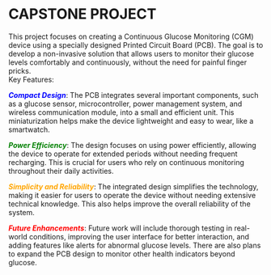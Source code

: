 # CAPSTONE PROJECT
This project focuses on creating a Continuous Glucose Monitoring (CGM) device using a specially designed Printed Circuit Board (PCB). The goal is to develop a non-invasive solution that allows users to monitor their glucose levels comfortably and continuously, without the need for painful finger pricks.<br>
Key Features:<br>

<span style="color:blue;">***Compact Design***</span>: The PCB integrates several important components, such as a glucose sensor, microcontroller, power management system, and wireless communication module, into a small and efficient unit. This miniaturization helps make the device lightweight and easy to wear, like a smartwatch.

<span style="color:green;">***Power Efficiency***</span>: The design focuses on using power efficiently, allowing the device to operate for extended periods without needing frequent recharging. This is crucial for users who rely on continuous monitoring throughout their daily activities.

<span style="color:orange;">***Simplicity and Reliability***</span>: The integrated design simplifies the technology, making it easier for users to operate the device without needing extensive technical knowledge. This also helps improve the overall reliability of the system.

<span style="color:red;">***Future Enhancements***</span>: Future work will include thorough testing in real-world conditions, improving the user interface for better interaction, and adding features like alerts for abnormal glucose levels. There are also plans to expand the PCB design to monitor other health indicators beyond glucose.
